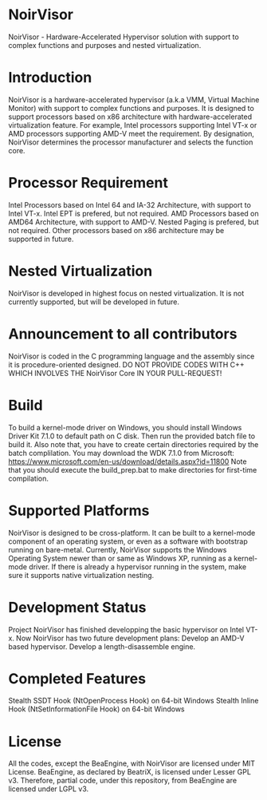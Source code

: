 # NoirVisor

NoirVisor - Hardware-Accelerated Hypervisor solution with support to complex functions and purposes and nested virtualization.

# Introduction
NoirVisor is a hardware-accelerated hypervisor (a.k.a VMM, Virtual Machine Monitor) with support to complex functions and purposes. It is designed to support processors based on x86 architecture with hardware-accelerated virtualization feature. For example, Intel processors supporting Intel VT-x or AMD processors supporting AMD-V meet the requirement. By designation, NoirVisor determines the processor manufacturer and selects the function core.

# Processor Requirement
Intel Processors based on Intel 64 and IA-32 Architecture, with support to Intel VT-x. Intel EPT is prefered, but not required.
AMD Processors based on AMD64 Architecture, with support to AMD-V. Nested Paging is prefered, but not required.
Other processors based on x86 architecture may be supported in future.

# Nested Virtualization
NoirVisor is developed in highest focus on nested virtualization. It is not currently supported, but will be developed in future.

# Announcement to all contributors
NoirVisor is coded in the C programming language and the assembly since it is procedure-oriented designed.
DO NOT PROVIDE CODES WITH C++ WHICH INVOLVES THE NoirVisor Core IN YOUR PULL-REQUEST!

# Build
To build a kernel-mode driver on Windows, you should install Windows Driver Kit 7.1.0 to default path on C disk. Then run the provided batch file to build it.
Also note that, you have to create certain directories required by the batch complilation.
You may download the WDK 7.1.0 from Microsoft: https://www.microsoft.com/en-us/download/details.aspx?id=11800
Note that you should execute the build_prep.bat to make directories for first-time compilation.

# Supported Platforms
NoirVisor is designed to be cross-platform. It can be built to a kernel-mode component of an operating system, or even as a software with bootstrap running on bare-metal.
Currently, NoirVisor supports the Windows Operating System newer than or same as Windows XP, running as a kernel-mode driver.
If there is already a hypervisor running in the system, make sure it supports native virtualization nesting.

# Development Status
Project NoirVisor has finished developping the basic hypervisor on Intel VT-x.
Now NoirVisor has two future development plans:
Develop an AMD-V based hypervisor.
Develop a length-disassemble engine.

# Completed Features
Stealth SSDT Hook (NtOpenProcess Hook) on 64-bit Windows
Stealth Inline Hook (NtSetInformationFile Hook) on 64-bit Windows

# License
All the codes, except the BeaEngine, with NoirVisor are licensed under MIT License.
BeaEngine, as declared by BeatriX, is licensed under Lesser GPL v3. Therefore, partial code, under this repository, from BeaEngine are licensed under LGPL v3.